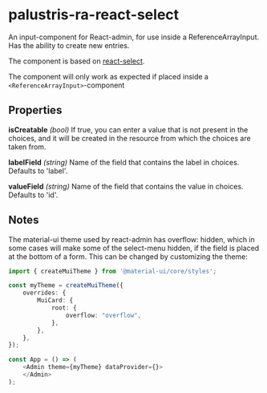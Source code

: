 # palustris-ra-react-select
An input-component for React-admin, for use inside a ReferenceArrayInput. Has the ability to create new entries.

The component is based on [react-select](https://react-select.com/home).

The component will only work as expected if placed inside a `<ReferenceArrayInput>`-component
 
## Properties
__isCreatable__ *(bool)* If true, you can enter a value that is not present in the choices, and it will be created in the resource from which the choices are taken from.

__labelField__ *(string)* Name of the field that contains the label in choices. Defaults to 'label'.

__valueField__ *(string)* Name of the field that contains the value in choices. Defaults to 'id'.

## Notes
The material-ui theme used by react-admin has overflow: hidden, which in some cases will make some of the select-menu hidden, if the field is placed at the bottom of a form. This can be changed by customizing the theme:

```typescript jsx
import { createMuiTheme } from '@material-ui/core/styles';

const myTheme = createMuiTheme({
    overrides: {
        MuiCard: {
            root: {
                overflow: "overflow",
            },
        },
    },
});

const App = () => (
    <Admin theme={myTheme} dataProvider={}>
    </Admin>
);
```
